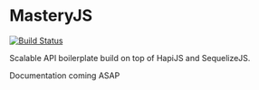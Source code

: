 # MasteryJS

[![Build Status](https://travis-ci.org/labibramadhan/mastery.svg?branch=master)](https://travis-ci.org/labibramadhan/mastery)

Scalable API boilerplate build on top of HapiJS and SequelizeJS.

Documentation coming ASAP
